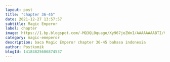 ```yaml
---
layout: post 
title: "chapter 36-45"
date: 2021-12-27 13:57:57
subtitle: Magic Emperor
label: chapter
image: https://1.bp.blogspot.com/-MQ3QL0quago/Xy967jeZWnI/AAAAAAAABTI/Vs7D101CCXkJybMV_vJrx0tvbEoegHaYACLcBGAsYHQ/s72-c/Magic-Emperor.jpg
category: magic-emeperor
description: baca Magic Emperor chapter 36-45 bahasa indonesia 
author: Postkomik
blogId: 14184825606874537
---
```

